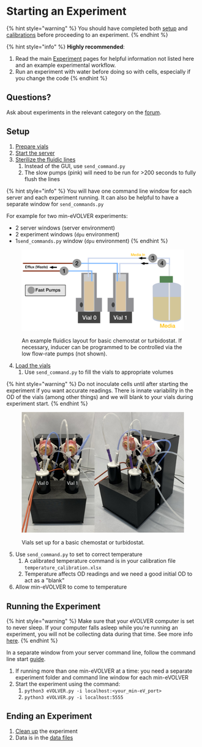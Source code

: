 # Starting an Experiment

{% hint style="warning" %}
You should have completed both [setup](software-installation-and-startup.md) and [calibrations](calibrations.md) before proceeding to an experiment.
{% endhint %}

{% hint style="info" %}
**Highly recommended**:

1. Read the main [Experiment](../../experiments/starting-an-experiment/) pages for helpful information not listed here and an example experimental workflow.
2. Run an experiment with water before doing so with cells, especially if you change the code
{% endhint %}

## Questions?

Ask about experiments in the relevant category on the [forum](https://www.evolver.bio/c/min-evolver/min-evolver-experiment/23).

## Setup

1. [Prepare vials](../../experiments/starting-an-experiment/preparing-vials.md)
2. [Start the server](software-installation-and-startup.md#server-startup)&#x20;
3. [Sterilize the fluidic lines](../../experiments/starting-an-experiment/sterilizing-lines.md)
   1. Instead of the GUI, use `send_command.py`
   2. The slow pumps (pink) will need to be run for >200 seconds to fully flush the lines

{% hint style="info" %}
You will have one command line window for each server and each experiment running. It can also be helpful to have a separate window for `send_commands.py`

For example for two min-eVOLVER experiments:

* 2 server windows (server environment)
* 2 experiment windows (`dpu` environment)
* 1`send_commands.py` window (`dpu` environment)
{% endhint %}

<figure><img src="../../.gitbook/assets/image.png" alt=""><figcaption><p>An example fluidics layout for basic chemostat or turbidostat. If necessary, inducer can be programmed to be controlled via the low flow-rate pumps (not shown).</p></figcaption></figure>

4. [Load the vials](../../experiments/starting-an-experiment/loading-vials-and-setting-initial-conditions.md)
   1. Use `send_command.py` to fill the vials to appropriate volumes

{% hint style="warning" %}
Do not inoculate cells until after starting the experiment if you want accurate readings. There is innate variability in the OD of the vials (among other things) and we will blank to your vials during experiment start.
{% endhint %}

<figure><img src="../../.gitbook/assets/image (55).png" alt=""><figcaption><p>Vials set up for a basic chemostat or turbidostat.</p></figcaption></figure>

5. Use `send_command.py` to set to correct temperature
   1. A calibrated temperature command is in your calibration file `temperature_calibration.xlsx`
   2. Temperature affects OD readings and we need a good initial OD to act as a "blank"
6. Allow min-eVOLVER to come to temperature

## Running the Experiment

{% hint style="warning" %}
Make sure that your eVOLVER computer is set to never sleep. If your computer falls asleep while you're running an experiment, you will not be collecting data during that time. See more info [here](troubleshooting.md#server-disconnecting-during-an-experiment).
{% endhint %}

In a separate window from your server command line, follow the command line start [guide](../../experiments/starting-an-experiment/command-line-start-guide.md).

1. If running more than one min-eVOLVER at a time: you need a separate experiment folder and command line window for each min-eVOLVER
2. Start the experiment using the command:
   1. `python3 eVOLVER.py -i localhost:<your_min-eV_port>`
   2. `python3 eVOLVER.py -i localhost:5555`

## Ending an Experiment

1. [Clean up](../../experiments/starting-an-experiment/cleaning-up-after-experiment.md) the experiment
2. Data is in the [data files](../../software/dpu-code-structure/experiment-data-files.md)
